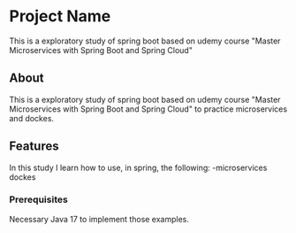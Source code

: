 # Project Name

This is a exploratory study of spring boot based on udemy course "Master Microservices with Spring Boot and Spring Cloud"

## About

This is a exploratory study of spring boot based on udemy course "Master Microservices with Spring Boot and Spring Cloud"
to practice microservices and dockes.

## Features

In this study I learn how to use, in spring, the following:
-microservices
dockes

### Prerequisites
Necessary Java 17 to implement those examples.
